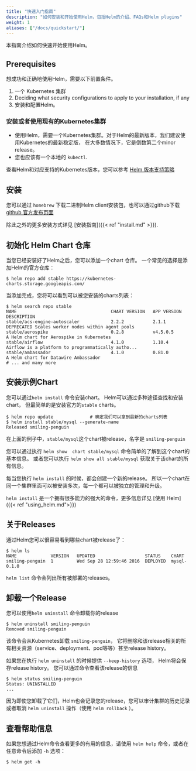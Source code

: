 ```yaml
---
title: "快速入门指南"
description: "如何安装和开始使用Helm，包括Helm的介绍、FAQs和Helm plugins"
weight: 1
aliases: ["/docs/quickstart/"]
---
```


本指南介绍如何快速开始使用Helm。

## Prerequisites

想成功和正确地使用Helm，需要以下前置条件。

1. 一个 Kubernetes 集群
2. Deciding what security configurations to apply to your installation, if any
3. 安装和配置Helm。

### 安装或者使用现有的Kubernetes集群

- 使用Helm，需要一个Kubernetes集群。对于Helm的最新版本，我们建议使用Kubernetes的最新稳定版，
  在大多数情况下，它是倒数第二个minor release。
- 您也应该有一个本地的 `kubectl`.

查看Helm和对应支持的Kubernetes版本，您可以参考 [Helm 版本支持策略](https://helm.sh/docs/topics/version_skew/) 

## 安装

您可以通过 `homebrew` 下载二进制Helm client安装包，也可以通过github下载 [github 官方发布页面](https://github.com/helm/helm/releases)

除此之外的更多安装方式详见 [安装指南]({{< ref "install.md" >}}).

## 初始化 Helm Chart 仓库

当您已经安装好了Helm之后，您可以添加一个chart 仓库。 一个常见的选择是添加Helm的官方仓库：

```console
$ helm repo add stable https://kubernetes-charts.storage.googleapis.com/
```

当添加完成，您将可以看到可以被您安装的charts列表：

```console
$ helm search repo stable
NAME                                    CHART VERSION   APP VERSION                     DESCRIPTION
stable/acs-engine-autoscaler            2.2.2           2.1.1                           DEPRECATED Scales worker nodes within agent pools
stable/aerospike                        0.2.8           v4.5.0.5                        A Helm chart for Aerospike in Kubernetes
stable/airflow                          4.1.0           1.10.4                          Airflow is a platform to programmatically autho...
stable/ambassador                       4.1.0           0.81.0                          A Helm chart for Datawire Ambassador
# ... and many more
```

## 安装示例Chart

您可以通过`helm install` 命令安装chart。 Helm可以通过多种途径查找和安装chart，
但最简单的是安装官方的`stable` charts。

```console
$ helm repo update              # 确定我们可以拿到最新的charts列表
$ helm install stable/mysql --generate-name
Released smiling-penguin
```

在上面的例子中，`stable/mysql`这个chart被release，名字是 `smiling-penguin`

您可以通过执行 `helm show  chart stable/mysql` 命令简单的了解到这个chart的基本信息。
或者您可以执行 `helm show all stable/mysql` 获取关于该chart的所有信息。

每当您执行 `helm install` 的时候，都会创建一个新的release。 
所以一个chart在同一个集群里面可以被安装多次，每一个都可以被独立的管理和升级。

`helm install` 是一个拥有很多能力的强大的命令，更多信息详见 [使用 Helm]({{< ref "using_helm.md">}})

## 关于Releases

通过Helm您可以很容易看到哪些chart被release了：

```console
$ helm ls
NAME             VERSION   UPDATED                   STATUS    CHART
smiling-penguin  1         Wed Sep 28 12:59:46 2016  DEPLOYED  mysql-0.1.0
```

`helm list` 命令会列出所有被部署的releases。

## 卸载一个Release

您可以使用`helm uninstall` 命令卸载你的release

```console
$ helm uninstall smiling-penguin
Removed smiling-penguin
```

该命令会从Kubernetes卸载 `smiling-penguin`， 它将删除和该release相关的所有相关资源（service、deployment、pod等等）甚至release history。

如果您在执行 `helm uninstall` 的时候提供 `--keep-history` 选项， Helm将会保存release history。
您可以通过命令查看该release的信息

```console
$ helm status smiling-penguin
Status: UNINSTALLED
...
```

因为即使您卸载了它们，Helm也会记录您的release，您可以审计集群的历史记录或者取消 `helm uninstall` 操作（使用 `helm rollback` ）。

## 查看帮助信息

如果您想通过Helm命令查看更多的有用的信息，请使用 `helm help` 命令，或者在任意命令后添加 `-h` 选项：

```console
$ helm get -h
```

